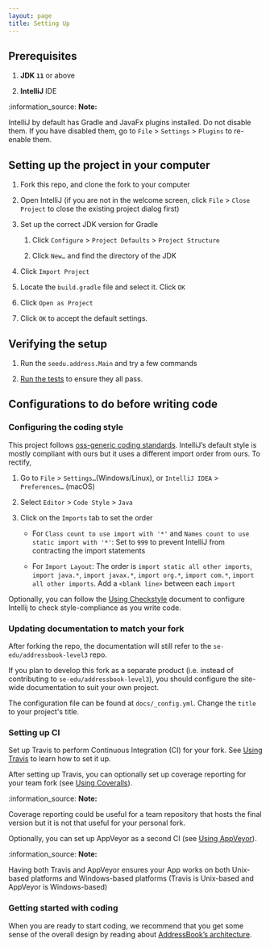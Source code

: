 ```yaml
---
layout: page
title: Setting Up
---
```


## Prerequisites

1.  **JDK `11`** or above

2.  **IntelliJ** IDE

<div markdown="span" class="alert alert-info">:information_source: <b>Note: </b>

IntelliJ by default has Gradle and JavaFx
plugins installed.  Do not disable them. If you have disabled them, go
to `File` \> `Settings` \> `Plugins` to re-enable them.
</div>

## Setting up the project in your computer

1.  Fork this repo, and clone the fork to your computer

2.  Open IntelliJ (if you are not in the welcome screen, click `File` \>
    `Close Project` to close the existing project dialog first)

3.  Set up the correct JDK version for Gradle

    1.  Click `Configure` \> `Project Defaults` \> `Project Structure`

    2.  Click `New…​` and find the directory of the JDK

4.  Click `Import Project`

5.  Locate the `build.gradle` file and select it. Click `OK`

6.  Click `Open as Project`

7.  Click `OK` to accept the default settings.

## Verifying the setup

1.  Run the `seedu.address.Main` and try a few commands

2.  [Run the tests](Testing.md) to ensure they all pass.

## Configurations to do before writing code

### Configuring the coding style

This project follows [oss-generic coding
standards](https://oss-generic.github.io/process/docs/CodingStandards.html).
IntelliJ’s default style is mostly compliant with ours but it uses a
different import order from ours. To rectify,

1.  Go to `File` \> `Settings…​` (Windows/Linux), or `IntelliJ IDEA` \>
    `Preferences…​` (macOS)

2.  Select `Editor` \> `Code Style` \> `Java`

3.  Click on the `Imports` tab to set the order

      - For `Class count to use import with '*'` and `Names count to use
        static import with '*'`: Set to `999` to prevent IntelliJ from
        contracting the import statements

      - For `Import Layout`: The order is `import static all other
        imports`, `import java.*`, `import javax.*`, `import org.*`,
        `import com.*`, `import all other imports`. Add a `<blank line>`
        between each `import`

Optionally, you can follow the
[Using Checkstyle](UsingCheckstyle.md) document to configure
Intellij to check style-compliance as you write code.

### Updating documentation to match your fork

After forking the repo, the documentation will still refer to the 
`se-edu/addressbook-level3` repo.

If you plan to develop this fork as a separate product (i.e. instead of
contributing to `se-edu/addressbook-level3`), you should configure the
site-wide documentation to suit your own project.

The configuration file can be found at `docs/_config.yml`. Change the
`title` to your project's title.

### Setting up CI

Set up Travis to perform Continuous Integration (CI) for your fork. See
[Using Travis](UsingTravis.md) to learn how to set it up.

After setting up Travis, you can optionally set up coverage reporting
for your team fork (see [Using Coveralls](UsingCoveralls.md)).

<div markdown="span" class="alert alert-info">:information_source: <b>Note: </b>

Coverage reporting could be useful for a team repository that hosts the
final version but it is not that useful for your personal fork.
</div>

Optionally, you can set up AppVeyor as a second CI (see
[Using AppVeyor](UsingAppVeyor.md)).

<div markdown="span" class="alert alert-info">:information_source: <b>Note: </b>

Having both Travis and AppVeyor ensures your App works on both
Unix-based platforms and Windows-based platforms (Travis is Unix-based
and AppVeyor is Windows-based)
</div>

### Getting started with coding

When you are ready to start coding, we recommend that you get some sense
of the overall design by reading about [AddressBook’s architecture](DeveloperGuide.md).
